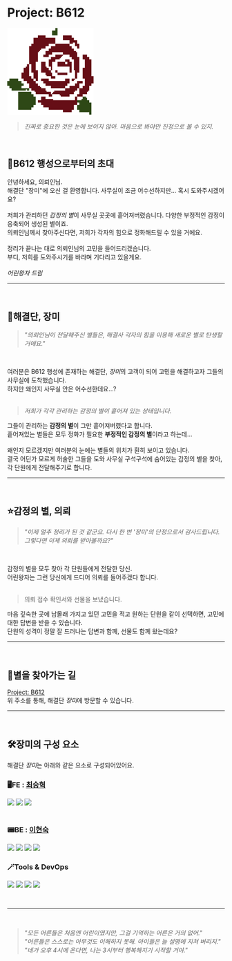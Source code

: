 # Project: B612
<img src="../images/image.png" alt="장미로고" width="200" height="200">

> *진짜로 중요한 것은 눈에 보이지 않아. 마음으로 봐야만 진정으로 볼 수 있지.*
<br/>

## 💫B612 행성으로부터의 초대
안녕하세요, 의뢰인님.
<br/>
해결단 "장미"에 오신 걸 환영합니다. 사무실이 조금 어수선하지만... 혹시 도와주시겠어요?
<br/>
<br/>
저희가 관리하던 *감정의 별*이 사무실 곳곳에 흩어져버렸습니다. 다양한 부정적인 감정이 응축되어 생성된 별이죠.<br/>의뢰인님께서 찾아주신다면, 저희가 각자의 힘으로 정화해드릴 수 있을 거에요.
<br/><br/>
정리가 끝나는 대로 의뢰인님의 고민을 들어드리겠습니다.
<br/>
부디, 저희를 도와주시기를 바라며 기다리고 있을게요.
<br/><br/>
*어린왕자 드림*
<hr/><br/>

## 🌹해결단, 장미
> *"의뢰인님이 전달해주신 별들은, 해결사 각자의 힘을 이용해 새로운 별로 탄생할 거에요."*
<br/>

여러분은 B612 행성에 존재하는 해결단, *장미*의 고객이 되어 고민을 해결하고자 그들의 사무실에 도착했습니다.
<br/>
하지만 왜인지 사무실 안은 어수선한데요...?
<br/><br/>

> *저희가 각각 관리하는 감정의 별이 흩어져 있는 상태입니다.*

그들이 관리하는 **감정의 별**이 그만 흩어져버렸다고 합니다.
<br/>
흩어져있는 별들은 모두 정화가 필요한 **부정적인 감정의 별**이라고 하는데...
<br/>
<br/>
왜인지 모르겠지만 여러분의 눈에는 별들의 위치가 훤히 보이고 있습니다.
<br/>
결국 어딘가 모르게 허술한 그들을 도와 사무실 구석구석에 숨어있는 감정의 별을 찾아, 각 단원에게 전달해주기로 합니다.
<br/>
<hr/><br/>


## ⭐감정의 별, 의뢰
> *"이제 얼추 정리가 된 것 같군요. 다시 한 번 '장미'의 단정으로서 감사드립니다. 그렇다면 이제 의뢰를 받아볼까요?"*
<br/>

감정의 별을 모두 찾아 각 단원들에게 전달한 당신.
<br/>
어린왕자는 그런 당신에게 드디어 의뢰를 들어주겠다 합니다.
<br/><br/>
> 의뢰 접수 확인서와 선물을 보냈습니다.

마음 깊숙한 곳에 남몰래 가지고 있던 고민을 적고 원하는 단원을 같이 선택하면, 고민에 대한 답변을 받을 수 있습니다.
<br/>
단원의 성격이 정말 잘 드러나는 답변과 함께, 선물도 함께 왔는데요?
<hr/><br/>

## 🐾별을 찾아가는 길
[Project: B612](https://b612-blue.vercel.app)
<br/>
위 주소를 통해, 해결단 *장미*에 방문할 수 있습니다.
<hr/><br/>

## 🛠️장미의 구성 요소
해결단 *장미*는 아래와 같은 요소로 구성되어있어요.

### 🖥️FE : [최승혁](https://github.com/qwerasdfxzdcv)
<div>
<img src="https://img.shields.io/badge/Next.js-000000?style=for-the-badge&logo=Next.js&logoColor=white"/>
<img src="https://img.shields.io/badge/TypeScript-3178C6?style=for-the-badge&logo=TypeScript&logoColor=white"/>
<img src="https://img.shields.io/badge/Tailwind-06B6D4?style=for-the-badge&logo=Tailwind%20CSS&logoColor=white"/>
</div>
<br/>

### 📟BE : [이현숙](https://github.com/platinum57)
<div>
<img src="https://img.shields.io/badge/Java-007396?style=for-the-badge&logo=Java&logoColor=white"/>
<img src="https://img.shields.io/badge/Spring-6DB33F?style=for-the-badge&logo=Spring&logoColor=white"/>
<img src="https://img.shields.io/badge/Spring%20Boot-6DB33F?style=for-the-badge&logo=Spring%20Boot&logoColor=white"/>
<img src="https://img.shields.io/badge/PostgreSQL-4169E1?style=for-the-badge&logo=PostgreSQL&logoColor=white"/>
</div>

### 🪄Tools & DevOps
<div>
<img src="https://img.shields.io/badge/Git-F05032?style=for-the-badge&logo=Git&logoColor=white"/>
<img src="https://img.shields.io/badge/GitHub-181717?style=for-the-badge&logo=GitHub&logoColor=white"/>
<img src="https://img.shields.io/badge/Notion-000000?style=for-the-badge&logo=Notion&logoColor=white"/>
<img src="https://img.shields.io/badge/Discord-5865F2?style=for-the-badge&logo=Discord&logoColor=white"/>
</div>

<br/><hr/><br/>

> *"모든 어른들은 처음엔 어린이였지만, 그걸 기억하는 어른은 거의 없어."* <br/>
> *"어른들은 스스로는 아무것도 이해하지 못해. 아이들은 늘 설명에 지쳐 버리지."* <br/>
> *"네가 오후 4시에 온다면, 나는 3시부터 행복해지기 시작할 거야."*
